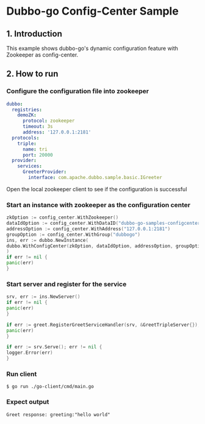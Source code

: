# Dubbo-go Config-Center Sample

## 1. Introduction

This example shows dubbo-go's dynamic configuration feature with Zookeeper as config-center.

## 2. How to run

### Configure the configuration file into zookeeper

```yaml
dubbo:
  registries:
    demoZK:
      protocol: zookeeper
      timeout: 3s
      address: '127.0.0.1:2181'
  protocols:
    triple:
      name: tri
      port: 20000
  provider:
    services:
      GreeterProvider:
        interface: com.apache.dubbo.sample.basic.IGreeter
```

Open the local zookeeper client to see if the configuration is successful

### Start an instance with zookeeper as the configuration center

```go
zkOption := config_center.WithZookeeper()
dataIdOption := config_center.WithDataID("dubbo-go-samples-configcenter-zookeeper-server")
addressOption := config_center.WithAddress("127.0.0.1:2181")
groupOption := config_center.WithGroup("dubbogo")
ins, err := dubbo.NewInstance(
dubbo.WithConfigCenter(zkOption, dataIdOption, addressOption, groupOption),
)
if err != nil {
panic(err)
}
```

### Start server and register for the service

```go
srv, err := ins.NewServer()
if err != nil {
panic(err)
}

if err := greet.RegisterGreetServiceHandler(srv, &GreetTripleServer{}); err != nil {
panic(err)
}

if err := srv.Serve(); err != nil {
logger.Error(err)
}
```

### Run client

```shell
$ go run ./go-client/cmd/main.go
```

### Expect output

```
Greet response: greeting:"hello world"
```